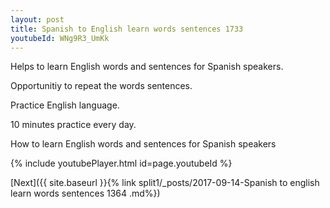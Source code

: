 ```yaml
---
layout: post
title: Spanish to English learn words sentences 1733 
youtubeId: WNg9R3_UmKk
---
```

 
 
Helps to learn English words and sentences for Spanish speakers.

Opportunitiy to repeat the words sentences. 

Practice English language. 
 
10 minutes practice every day. 
 
How to learn English words and sentences for Spanish speakers 
 
{% include youtubePlayer.html id=page.youtubeId %}
 
 
[Next]({{ site.baseurl }}{% link  split1/_posts/2017-09-14-Spanish to english learn words sentences 1364 .md%})
 

